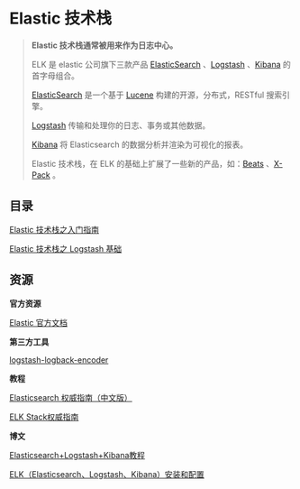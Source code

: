 # Elastic 技术栈

> **Elastic 技术栈通常被用来作为日志中心。**
>
> ELK 是 elastic 公司旗下三款产品 [ElasticSearch](https://www.elastic.co/products/elasticsearch) 、[Logstash](https://www.elastic.co/products/logstash) 、[Kibana](https://www.elastic.co/products/kibana) 的首字母组合。
>
> [ElasticSearch](https://www.elastic.co/products/elasticsearch) 是一个基于 [Lucene](http://lucene.apache.org/core/documentation.html) 构建的开源，分布式，RESTful 搜索引擎。
>
> [Logstash](https://www.elastic.co/products/logstash) 传输和处理你的日志、事务或其他数据。
>
> [Kibana](https://www.elastic.co/products/kibana) 将 Elasticsearch 的数据分析并渲染为可视化的报表。
>
> Elastic 技术栈，在 ELK 的基础上扩展了一些新的产品，如：[Beats](https://www.elastic.co/products/beats) 、[X-Pack](https://www.elastic.co/products/x-pack) 。

## 目录

[Elastic 技术栈之入门指南](elastic-quickstart.md)

[Elastic 技术栈之 Logstash 基础](elastic-logstash.md)

## 资源

**官方资源**

[Elastic 官方文档](https://www.elastic.co/guide/index.html)

**第三方工具**

[logstash-logback-encoder](https://github.com/logstash/logstash-logback-encoder)

**教程**

[Elasticsearch 权威指南（中文版）](https://es.xiaoleilu.com/index.html)

[ELK Stack权威指南](https://github.com/chenryn/logstash-best-practice-cn)

**博文**

[Elasticsearch+Logstash+Kibana教程](https://www.cnblogs.com/xing901022/p/4704319.html)

[ELK（Elasticsearch、Logstash、Kibana）安装和配置](https://github.com/judasn/Linux-Tutorial/blob/master/ELK-Install-And-Settings.md)
